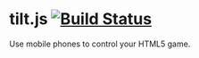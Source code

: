 tilt.js [![Build Status](https://travis-ci.org/tilt-js/tilt.js.svg?branch=master)](https://travis-ci.org/tilt-js/tilt.js)
===========

Use mobile phones to control your HTML5 game.

